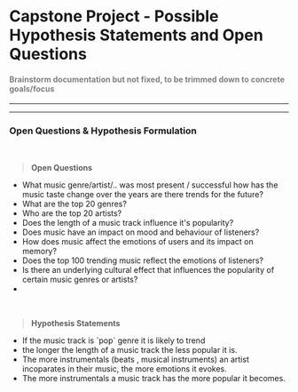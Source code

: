 #  __Capstone Project - Possible Hypothesis Statements and Open Questions__

#### <span style="color:grey"> __Brainstorm documentation but not fixed, to be trimmed down to concrete goals/focus__


---
---

###  __Open Questions & Hypothesis Formulation__

<br>

> __Open Questions__

* What music genre/artist/.. was most present / successful how has the music taste change over the years are there trends for the future?
* What are the top 20 genres?
* Who are the top 20 artists?
* Does the length of a music track influence it's popularity?
* Does music have an impact on mood and behaviour of listeners?
* How does music affect the emotions of users and its impact on memory?
* Does the top 100 trending music reflect the emotions of listeners?
* Is there an underlying cultural effect that influences the popularity of certain music genres or artists?
* 

<br>


> __Hypothesis Statements__


* If the music track is `pop´ genre it is likely to trend 
* the longer the length of a music track the less popular it is. 
* The more instrumentals (beats , musical instruments) an artist incoparates in their music, the more emotions it evokes. 
* The more instrumentals a music track has the more popular it becomes.

<br>









